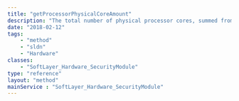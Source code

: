 ```yaml
---
title: "getProcessorPhysicalCoreAmount"
description: "The total number of physical processor cores, summed from all processors that are attached to a piece of hardware"
date: "2018-02-12"
tags:
    - "method"
    - "sldn"
    - "Hardware"
classes:
    - "SoftLayer_Hardware_SecurityModule"
type: "reference"
layout: "method"
mainService : "SoftLayer_Hardware_SecurityModule"
---
```

